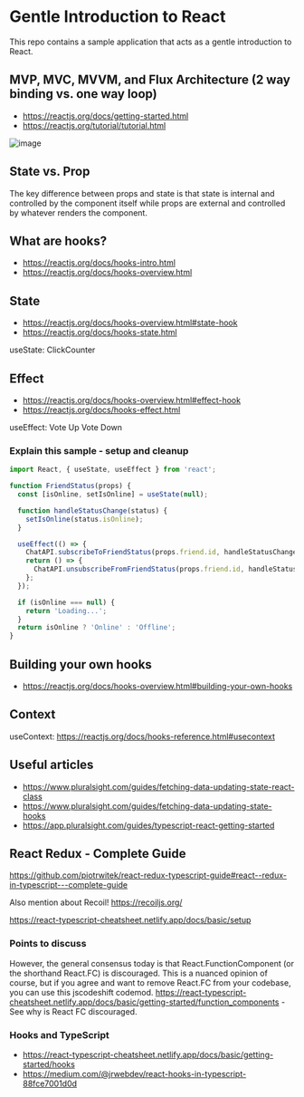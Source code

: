 # Gentle Introduction to React

This repo contains a sample application that acts as a gentle introduction to React.

## MVP, MVC, MVVM, and Flux Architecture (2 way binding vs. one way loop)

- https://reactjs.org/docs/getting-started.html
- https://reactjs.org/tutorial/tutorial.html

![image](https://facebook.github.io/flux/img/overview/flux-simple-f8-diagram-explained-1300w.png)

## State vs. Prop

The key difference between props and state is that state is internal and controlled by the component itself while props are external and controlled by whatever renders the component.

## What are hooks?

- https://reactjs.org/docs/hooks-intro.html
- https://reactjs.org/docs/hooks-overview.html

## State

- https://reactjs.org/docs/hooks-overview.html#state-hook
- https://reactjs.org/docs/hooks-state.html

useState: ClickCounter

## Effect
- https://reactjs.org/docs/hooks-overview.html#effect-hook
- https://reactjs.org/docs/hooks-effect.html

useEffect: Vote Up Vote Down

### Explain this sample - setup and cleanup

```js
import React, { useState, useEffect } from 'react';

function FriendStatus(props) {
  const [isOnline, setIsOnline] = useState(null);

  function handleStatusChange(status) {
    setIsOnline(status.isOnline);
  }

  useEffect(() => {
    ChatAPI.subscribeToFriendStatus(props.friend.id, handleStatusChange);
    return () => {
      ChatAPI.unsubscribeFromFriendStatus(props.friend.id, handleStatusChange);
    };
  });

  if (isOnline === null) {
    return 'Loading...';
  }
  return isOnline ? 'Online' : 'Offline';
}
```

## Building your own hooks

- https://reactjs.org/docs/hooks-overview.html#building-your-own-hooks

## Context

useContext: https://reactjs.org/docs/hooks-reference.html#usecontext


## Useful articles

- https://www.pluralsight.com/guides/fetching-data-updating-state-react-class
- https://www.pluralsight.com/guides/fetching-data-updating-state-hooks
- https://app.pluralsight.com/guides/typescript-react-getting-started

## React Redux - Complete Guide

https://github.com/piotrwitek/react-redux-typescript-guide#react--redux-in-typescript---complete-guide

Also mention about Recoil! https://recoiljs.org/

https://react-typescript-cheatsheet.netlify.app/docs/basic/setup

### Points to discuss

However, the general consensus today is that React.FunctionComponent (or the shorthand React.FC) is discouraged. This is a nuanced opinion of course, but if you agree and want to remove React.FC from your codebase, you can use this jscodeshift codemod.
https://react-typescript-cheatsheet.netlify.app/docs/basic/getting-started/function_components - See why is React FC discouraged.

### Hooks and TypeScript

- https://react-typescript-cheatsheet.netlify.app/docs/basic/getting-started/hooks
- https://medium.com/@jrwebdev/react-hooks-in-typescript-88fce7001d0d
